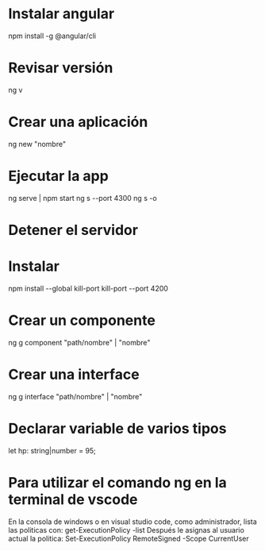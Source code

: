 # Instalar angular
npm install -g @angular/cli

# Revisar versión
ng v

# Crear una aplicación
ng new "nombre"

# Ejecutar la app
ng serve | npm start
ng s --port 4300
ng s -o

# Detener el servidor 
# Instalar 
npm install --global kill-port
kill-port --port 4200

# Crear un componente
ng g component "path/nombre" | "nombre"

# Crear una interface
ng g interface "path/nombre" | "nombre"

# Declarar variable de varios tipos
let hp: string|number = 95;

# Para utilizar el comando ng en la terminal de vscode
En la consola de windows o en visual studio code, como administrador, lista las politicas con: get-ExecutionPolicy -list Después le asignas al usuario actual la politica: Set-ExecutionPolicy RemoteSigned -Scope CurrentUser

